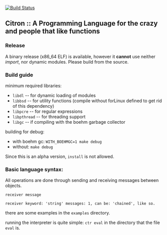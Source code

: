[![Build Status](https://travis-ci.com/alimpfard/citron.svg?branch=master)](https://travis-ci.com/alimpfard/citron)
## Citron :: A Programming Language for the crazy and people that like functions

### Release
A binary release (x86_64 ELF) is available, however it __cannot__ use neither *import*, nor dynamic modules.
Please build from the source.

### Build guide
minimum required libraries:
* `libdl`   -- for dynamic loading of modules
* `libbsd`  -- for utility functions (compile without forLinux defined to get rid of this dependency)
* `libpcre` -- for regular expressions
* `libpthread` -- for threading support
* `libgc` -- if compiling with the boehm garbage collector

building for debug:

+ with boehm gc: `WITH_BOEHMGC=1 make debug`
+ without: `make debug`

Since this is an alpha version, `install` is not allowed.

### Basic language syntax:
All operations are done through sending and receiving messages between objects.

`receiver message`

`receiver keyword: 'string' messages: 1, can be: 'chained', like so.`

there are some examples in the `examples` directory.

running the interpreter is quite simple: `ctr eval` in the directory that the file `eval` is.
